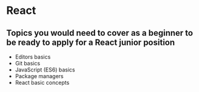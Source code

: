 # React

## Topics you would need to cover as a beginner to be ready to apply for a React junior position
- Editors basics
- Git basics
- JavaScript (ES6) basics
- Package managers
- React basic concepts